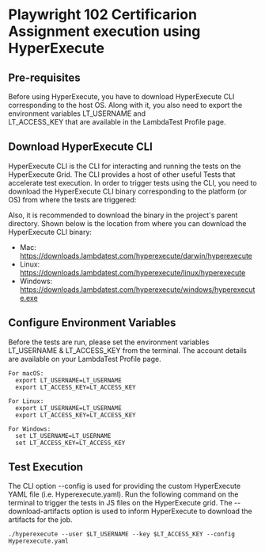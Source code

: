 # Playwright 102 Certificarion Assignment execution using HyperExecute

## Pre-requisites
  Before using HyperExecute, you have to download HyperExecute CLI corresponding to the host OS. Along with it, you also need to export the environment variables LT_USERNAME and   
  LT_ACCESS_KEY that are available in the LambdaTest Profile page.

## Download HyperExecute CLI
  HyperExecute CLI is the CLI for interacting and running the tests on the HyperExecute Grid. The CLI provides a host of other useful Tests that accelerate test execution. In order to    trigger tests using the CLI, you need to download the HyperExecute CLI binary corresponding to the platform (or OS) from where the tests are triggered:

Also, it is recommended to download the binary in the project's parent directory. Shown below is the location from where you can download the HyperExecute CLI binary:
  * Mac: https://downloads.lambdatest.com/hyperexecute/darwin/hyperexecute
  * Linux: https://downloads.lambdatest.com/hyperexecute/linux/hyperexecute
  * Windows: https://downloads.lambdatest.com/hyperexecute/windows/hyperexecute.exe
  
## Configure Environment Variables
  Before the tests are run, please set the environment variables LT_USERNAME & LT_ACCESS_KEY from the terminal. 
  The account details are available on your LambdaTest Profile page.

    For macOS:
      export LT_USERNAME=LT_USERNAME
      export LT_ACCESS_KEY=LT_ACCESS_KEY

    For Linux:
      export LT_USERNAME=LT_USERNAME
      export LT_ACCESS_KEY=LT_ACCESS_KEY

    For Windows:
      set LT_USERNAME=LT_USERNAME
      set LT_ACCESS_KEY=LT_ACCESS_KEY


## Test Execution
  The CLI option --config is used for providing the custom HyperExecute YAML file (i.e. Hyperexecute.yaml). 
    Run the following command on the terminal to trigger the tests in JS files on the HyperExecute grid. 
    The --download-artifacts option is used to inform HyperExecute to download the artifacts for the job.
    
    ./hyperexecute --user $LT_USERNAME --key $LT_ACCESS_KEY --config Hyperexecute.yaml
  

